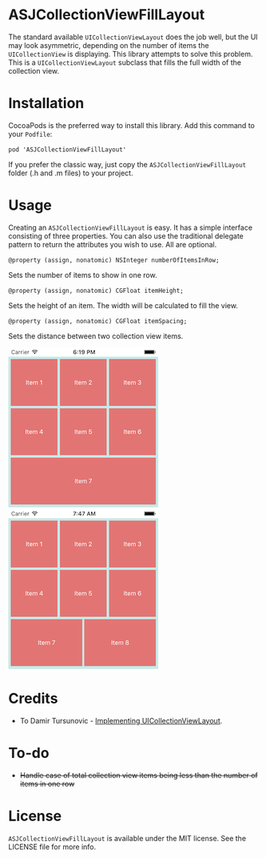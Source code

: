 # ASJCollectionViewFillLayout

The standard available `UICollectionViewLayout` does the job well, but the UI may look asymmetric, depending on the number of items the `UICollectionView` is displaying. This library attempts to solve this problem. This is a `UICollectionViewLayout` subclass that fills the full width of the collection view.

# Installation

CocoaPods is the preferred way to install this library. Add this command to your `Podfile`:

```
pod 'ASJCollectionViewFillLayout'
```

If you prefer the classic way, just copy the `ASJCollectionViewFillLayout` folder (.h and .m files) to your project.

# Usage

Creating an `ASJCollectionViewFillLayout` is easy. It has a simple interface consisting of three properties. You can also use the traditional delegate pattern to return the attributes you wish to use. All are optional.

```
@property (assign, nonatomic) NSInteger numberOfItemsInRow;
```
Sets the number of items to show in one row.

```
@property (assign, nonatomic) CGFloat itemHeight;
```
Sets the height of an item. The width will be calculated to fill the view.

```
@property (assign, nonatomic) CGFloat itemSpacing;
```
Sets the distance between two collection view items.

![alt tag](Images/7.png)
![alt tag](Images/8.png)

# Credits

- To Damir Tursunovic - [Implementing UICollectionViewLayout](http://damir.me/implementing-uicollectionview-layout).

# To-do

- ~~Handle case of total collection view items being less than the number of items in one row~~

# License

`ASJCollectionViewFillLayout` is available under the MIT license. See the LICENSE file for more info.
